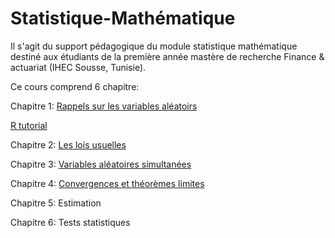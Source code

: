 # Statistique-Mathématique

Il s'agit du support pédagogique du module statistique mathématique destiné aux étudiants de la première année mastère de recherche Finance & actuariat (IHEC Sousse, Tunisie).

Ce cours comprend 6 chapitre:

Chapitre 1: [Rappels sur les variables aléatoirs](https://github.com/Hamrita/Statistique-Mathematique/blob/main/Chapitre%201/StatMath_Chap1.pdf)

[R tutorial](https://mohamed-essaied-hamrita.shinyapps.io/Quiz1/)

Chapitre 2: [Les lois usuelles](https://github.com/Hamrita/Statistique-Mathematique/blob/main/Chapitre%202/StatMath_Chap2.pdf)

Chapitre 3: [Variables aléatoires simultanées](https://github.com/Hamrita/Statistique-Mathematique/blob/main/Chapitre%203/StatMath_Chap3.pdf)

Chapitre 4: [Convergences et théorèmes limites](https://github.com/Hamrita/Statistique-Mathematique/blob/main/Chapitre%204/StatMath_Chap4.pdf)

Chapitre 5: Estimation

Chapitre 6: Tests statistiques
